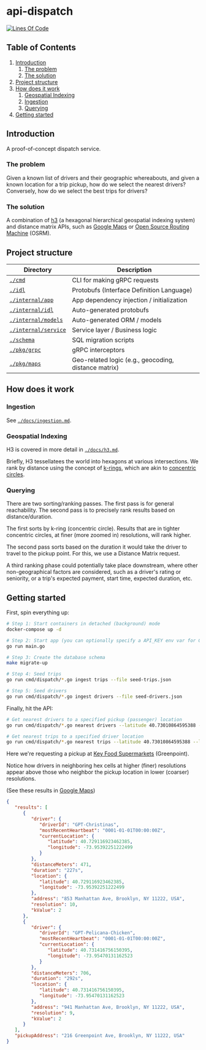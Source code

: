 # api-dispatch

[![Lines Of Code](https://tokei.rs/b1/github/kevinmichaelchen/api-dispatch?category=code)](https://github.com/kevinmichaelchen/api-dispatch)

## Table of Contents

1. [Introduction](#introduction)
   1. [The problem](#the-problem)
   2. [The solution](#the-solution)
2. [Project structure](#project-structure)
3. [How does it work](#how-does-it-work)
   1. [Geospatial Indexing](#geospatial-indexing)
   2. [Ingestion](#ingestion)
   3. [Querying](#querying)
4. [Getting started](#getting-started)

## Introduction
A proof-of-concept dispatch service.

### The problem
Given a known list of drivers and their geographic whereabouts,
and given a known location for a trip pickup, how do we select the nearest
drivers? Conversely, how do we select the best trips for drivers?

### The solution
A combination of
[h3](https://h3geo.org/) (a hexagonal hierarchical geospatial indexing system)
and distance matrix APIs, such as
[Google Maps](https://developers.google.com/maps/documentation/distance-matrix/distance-matrix)
or
[Open Source Routing Machine](http://project-osrm.org/) (OSRM).

## Project structure

| Directory                                      | Description                                          |
|------------------------------------------------|------------------------------------------------------|
| [`./cmd`](./cmd)                               | CLI for making gRPC requests                         |
| [`./idl`](./idl/coop/drivers/dispatch/v1beta1) | Protobufs (Interface Definition Language)            |
| [`./internal/app`](./internal/app)             | App dependency injection / initialization            |
| [`./internal/idl`](./internal/idl)             | Auto-generated protobufs                             |
| [`./internal/models`](./internal/models)       | Auto-generated ORM / models                          |
| [`./internal/service`](./internal/service)     | Service layer / Business logic                       |
| [`./schema`](./schema)                         | SQL migration scripts                                |
| [`./pkg/grpc`](./pkg/grpc)                     | gRPC interceptors                                    |
| [`./pkg/maps`](./pkg/maps)                     | Geo-related logic (e.g., geocoding, distance matrix) |

## How does it work

### Ingestion
See [`./docs/ingestion.md`](./docs/ingestion.md).

### Geospatial Indexing

H3 is covered in more detail in [`./docs/h3.md`](./docs/h3.md).

Briefly, H3 tessellatees the world into hexagons at various intersections.
We rank by distance using the concept of
[k-rings](https://h3geo.org/docs/api/traversal/#kring),
which are akin to [concentric circles](https://en.wikipedia.org/wiki/Concentric_objects).

### Querying

There are two sorting/ranking passes.
The first pass is for general reachability.
The second pass is to precisely rank results based on distance/duration.

The first sorts by k-ring (concentric circle). Results that are in tighter concentric circles, at finer (more zoomed in) resolutions, will rank higher.

The second pass sorts based on the duration it would take the driver to travel
to the pickup point. For this, we use a Distance Matrix request.

A third ranking phase could potentially take place downstream, where other non-geographical factors are considered,
such as a driver's rating or seniority, or a trip's expected payment, start time, expected duration, etc.

## Getting started

First, spin everything up:
```bash
# Step 1: Start containers in detached (background) mode
docker-compose up -d

# Step 2: Start app (you can optionally specify a API_KEY env var for Google Maps)
go run main.go

# Step 3: Create the database schema
make migrate-up

# Step 4: Seed trips
go run cmd/dispatch/*.go ingest trips --file seed-trips.json

# Step 5: Seed drivers
go run cmd/dispatch/*.go ingest drivers --file seed-drivers.json
```

Finally, hit the API:
```bash
# Get nearest drivers to a specified pickup (passenger) location
go run cmd/dispatch/*.go nearest drivers --latitude 40.73010864595388 --longitude -73.95094555260256

# Get nearest trips to a specified driver location
go run cmd/dispatch/*.go nearest trips --latitude 40.73010864595388 --longitude -73.95094555260256
```

Here we're requesting a pickup at [Key Food Supermarkets](https://goo.gl/maps/xUnzhGm2h1Hpcx6q7)
(Greenpoint).

Notice how drivers in neighboring hex cells at higher (finer) resolutions appear
above those who neighbor the pickup location in lower (coarser) resolutions.

(See these results in [Google Maps](https://www.google.com/maps/dir/Key+Food+Supermarkets/Christina's/Lobster+Joint/Pelicana+Chicken/Wenwen,+Manhattan+Avenue,+Brooklyn,+NY/Esme,+Manhattan+Avenue,+Brooklyn,+NY/Sweetleaf+Coffee+Roasters/Good+Room/KanaHashi/El+Born,+Manhattan+Avenue,+Brooklyn,+NY/@40.7298698,-73.9590101,16z/data=!3m2!4b1!5s0x89c25946ba8690d1:0x75343887f28c8143!4m62!4m61!1m5!1m1!1s0x89c2594776e1a533:0x6e12c8b9202752d8!2m2!1d-73.9509796!2d40.7299092!1m5!1m1!1s0x89c25940d3ef382f:0x694b17e017a97e4d!2m2!1d-73.953922!2d40.7291077!1m5!1m1!1s0x89c2593e9472f533:0x50e900372535289c!2m2!1d-73.9552774!2d40.7354038!1m5!1m1!1s0x89c2593f58cb8ce7:0xa1a951245a59d32d!2m2!1d-73.9547015!2d40.7314082!1m5!1m1!1s0x89c2595f20f6ca99:0xee8ef144f9bfebaf!2m2!1d-73.9550488!2d40.7339961!1m5!1m1!1s0x89c2593f3d6abf81:0x8d77248129051b4c!2m2!1d-73.9549203!2d40.7332267!1m5!1m1!1s0x89c2593ee8a352d7:0x5bc1971dd74cfcd7!2m2!1d-73.9553735!2d40.7345144!1m5!1m1!1s0x89c25946b09ba761:0x90af8ca50b67a075!2m2!1d-73.9529121!2d40.7269376!1m5!1m1!1s0x89c2593f3f8c4f21:0x543eba709caaa83!2m2!1d-73.9548886!2d40.7326259!1m5!1m1!1s0x89c259444f48269b:0x668274ceb7e6b645!2m2!1d-73.9512545!2d40.7243531!3e0))

```json
{
   "results": [
      {
         "driver": {
            "driverId": "GPT-Christinas",
            "mostRecentHeartbeat": "0001-01-01T00:00:00Z",
            "currentLocation": {
               "latitude": 40.729116923462385,
               "longitude": -73.95392251222499
            }
         },
         "distanceMeters": 471,
         "duration": "227s",
         "location": {
            "latitude": 40.729116923462385,
            "longitude": -73.95392251222499
         },
         "address": "853 Manhattan Ave, Brooklyn, NY 11222, USA",
         "resolution": 10,
         "kValue": 2
      },
      {
         "driver": {
            "driverId": "GPT-Pelicana-Chicken",
            "mostRecentHeartbeat": "0001-01-01T00:00:00Z",
            "currentLocation": {
               "latitude": 40.731416756150395,
               "longitude": -73.95470131162523
            }
         },
         "distanceMeters": 706,
         "duration": "292s",
         "location": {
            "latitude": 40.731416756150395,
            "longitude": -73.95470131162523
         },
         "address": "941 Manhattan Ave, Brooklyn, NY 11222, USA",
         "resolution": 9,
         "kValue": 2
      }
   ],
   "pickupAddress": "216 Greenpoint Ave, Brooklyn, NY 11222, USA"
}
```
